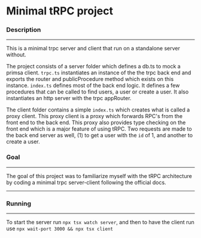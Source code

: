 # Minimal tRPC project

### Description

---

This is a minimal trpc server and client that run on a standalone server without.

The project consists of a server folder which defines a db.ts to mock a primsa client. `trpc.ts` instantiates an instance of the the trpc back end and exports the router and publicProcedure method which exists on this instance. `index.ts` defines most of the back end logic. It defines a few procedures that can be called to find users, a user or create a user. It also instantiates an http server with the trpc appRouter.

The client folder contains a simple `index.ts` which creates what is called a proxy client. This proxy client is a proxy which forwards RPC's from the front end to the back end. This proxy also provides type checking on the front end which is a major feature of using tRPC. Two requests are made to the back end server as well, (1) to get a user with the `id` of 1, and another to create a user.

### Goal

---

The goal of this project was to familiarize myself with the tRPC architecture by coding a minimal trpc server-client following the official docs.

---

### Running

---

To start the server run `npx tsx watch server`, and then to have the client run use `npx wait-port 3000 && npx tsx client`
